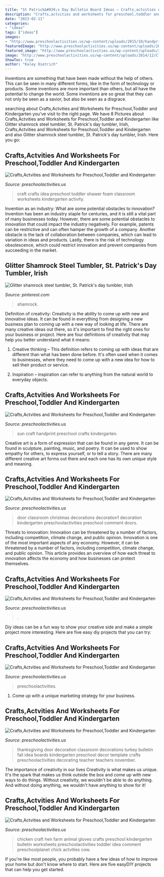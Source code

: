 ```yaml
---
title: "St Patrick&#039;s Day Bulletin Board Ideas ~ Crafts,actvities And Worksheets For Preschool,toddler And Kindergarten"
description: "Crafts,actvities and worksheets for preschool,toddler and kindergarten"
date: "2023-02-11"
categories:
- "ideas"
tags: ["ideas"]
images:
- "http://www.preschoolactivities.us/wp-content/uploads/2015/10/handprint-sun-craft.jpg"
featuredImage: "http://www.preschoolactivities.us/wp-content/uploads/2015/03/gloves-hen-craft.jpg"
featured_image: "http://www.preschoolactivities.us/wp-content/uploads/2014/12/Classroom-door-decoration1.jpg"
image: "http://www.preschoolactivities.us/wp-content/uploads/2014/12/Classroom-door-decoration1.jpg"
ShowToc: true
author: "Kaley Dietrich"
---
```



Inventions are something that have been made without the help of others. This can be seen in many different forms, like in the form of technology or products. Some inventions are more important than others, but all have the potential to change the world. Some inventions are so great that they can not only be seen as a savior, but also be seen as a disgrace.

	

		
searching about Crafts,Actvities and Worksheets for Preschool,Toddler and Kindergarten you've visit to the right page. We have 8 Pictures about Crafts,Actvities and Worksheets for Preschool,Toddler and Kindergarten like Glitter shamrock steel tumbler, St. Patrick&#039;s day tumbler, Irish, Crafts,Actvities and Worksheets for Preschool,Toddler and Kindergarten and also Glitter shamrock steel tumbler, St. Patrick&#039;s day tumbler, Irish. Here you go:
		
    
## Crafts,Actvities And Worksheets For Preschool,Toddler And Kindergarten

<img loading=lazy src="http://www.preschoolactivities.us/wp-content/uploads/2015/06/baby-craft-idea-for-kids-6.jpg" onerror="this.onerror=null;this.src='https://tse3.mm.bing.net/th?id=OIP.RR4Uv7Q4m-dY2CWOflhEGwHaJ3&amp;pid=15.1';" alt="Crafts,Actvities and Worksheets for Preschool,Toddler and Kindergarten">

_Source: preschoolactivities.us_

>craft crafts idea preschool toddler shawer foam classroom worksheets kindergarten activity. 

	

Invention as an industry: What are some potential obstacles to innovation?
Invention has been an industry staple for centuries, and it is still a vital part of many businesses today. However, there are some potential obstacles to innovation that could impact the industry negatively. For example, patents can be restrictive and can often hamper the growth of a company. Another obstacle is the lack of collaboration between companies, which can lead to variation in ideas and products. Lastly, there is the risk of technology obsolescence, which could restrict innovation and prevent companies from succeeding in the market.

    
## Glitter Shamrock Steel Tumbler, St. Patrick&#039;s Day Tumbler, Irish

<img loading=lazy src="https://i.pinimg.com/736x/72/cc/b1/72ccb105625b9de80742939205350d52.jpg" onerror="this.onerror=null;this.src='https://tse4.mm.bing.net/th?id=OIP.p6hnUa1yToTS7YRjiKko4QHaJ4&amp;pid=15.1';" alt="Glitter shamrock steel tumbler, St. Patrick&#039;s day tumbler, Irish">

_Source: pinterest.com_

>shamrock. 

	

Definition of creativity:
Creativity is the ability to come up with new and innovative ideas. It can be found in everything from designing a new business plan to coming up with a new way of looking at life. There are many creative ideas out there, so it's important to find the right ones for your business or project. Here are four definitions of creativity that may help you better understand what it means: 
1. Creative thinking – This definition refers to coming up with ideas that are different than what has been done before. It's often used when it comes to businesses, where they need to come up with a new idea for how to sell their product or service. 

2. Inspiration – inspiration can refer to anything from the natural world to everyday objects.

    
## Crafts,Actvities And Worksheets For Preschool,Toddler And Kindergarten

<img loading=lazy src="http://www.preschoolactivities.us/wp-content/uploads/2015/10/handprint-sun-craft.jpg" onerror="this.onerror=null;this.src='https://tse2.mm.bing.net/th?id=OIP.NP7CXoWQ4-oYwKn4ngmaZQHaHa&amp;pid=15.1';" alt="Crafts,Actvities and Worksheets for Preschool,Toddler and Kindergarten">

_Source: preschoolactivities.us_

>sun craft handprint preschool crafts kindergarten. 

	

Creative art is a form of expression that can be found in any genre. It can be found in sculpture, painting, music, and poetry. It can be used to show empathy for others, to express yourself, or to tell a story. There are many different creative art forms out there and each one has its own unique style and meaning.

    
## Crafts,Actvities And Worksheets For Preschool,Toddler And Kindergarten

<img loading=lazy src="http://www.preschoolactivities.us/wp-content/uploads/2014/12/Classroom-door-decoration1.jpg" onerror="this.onerror=null;this.src='https://tse2.mm.bing.net/th?id=OIP.UQl7DHm_rsOfjzXs-AbM8AHaN2&amp;pid=15.1';" alt="Crafts,Actvities and Worksheets for Preschool,Toddler and Kindergarten">

_Source: preschoolactivities.us_

>door classroom christmas decorations decoration1 decoration kindergarten preschoolactivities preschool comment doors. 

	

Threats to innovation: Innovation can be threatened by a number of factors, including competition, climate change, and public opinion.
Innovation is one of the most important aspects of any economy. However, it can be threatened by a number of factors, including competition, climate change, and public opinion. This article provides an overview of how each threat to innovation affects the economy and how businesses can protect themselves.

    
## Crafts,Actvities And Worksheets For Preschool,Toddler And Kindergarten

<img loading=lazy src="https://www.preschoolactivities.us/wp-content/uploads/2015/10/cupcake-door-decoration-ide-2.jpg" onerror="this.onerror=null;this.src='https://tse3.mm.bing.net/th?id=OIP.9bbJ67kzTS3hQvTu7YGvSAHaJ4&amp;pid=15.1';" alt="Crafts,Actvities and Worksheets for Preschool,Toddler and Kindergarten">

_Source: preschoolactivities.us_

>. 

	

Diy ideas can be a fun way to show your creative side and make a simple project more interesting. Here are five easy diy projects that you can try: 

    
## Crafts,Actvities And Worksheets For Preschool,Toddler And Kindergarten

<img loading=lazy src="http://www.preschoolactivities.us/wp-content/uploads/2015/11/santa-claus-craft-idea.jpg" onerror="this.onerror=null;this.src='https://tse4.mm.bing.net/th?id=OIP.iZErPAtJqyalDdQ1MAffhQHaHa&amp;pid=15.1';" alt="Crafts,Actvities and Worksheets for Preschool,Toddler and Kindergarten">

_Source: preschoolactivities.us_

>preschoolactivities. 

	

1. Come up with a unique marketing strategy for your business.

    
## Crafts,Actvities And Worksheets For Preschool,Toddler And Kindergarten

<img loading=lazy src="http://www.preschoolactivities.us/wp-content/uploads/2015/10/thanksgiving-day-door-decoration-idea-3.jpg" onerror="this.onerror=null;this.src='https://tse3.mm.bing.net/th?id=OIP.Zc6GLiWCqCnFLgM2iiRLMAHaJ3&amp;pid=15.1';" alt="Crafts,Actvities and Worksheets for Preschool,Toddler and Kindergarten">

_Source: preschoolactivities.us_

>thanksgiving door decoration classroom decorations turkey bulletin fall idea boards kindergarten preschool decor template crafts preschoolactivities decorating teacher teachers november. 

	

The importance of creativity in our lives
Creativity is what makes us unique. It's the spark that makes us think outside the box and come up with new ways to do things. Without creativity, we wouldn't be able to do anything. And without doing anything, we wouldn't have anything to show for it!

    
## Crafts,Actvities And Worksheets For Preschool,Toddler And Kindergarten

<img loading=lazy src="http://www.preschoolactivities.us/wp-content/uploads/2015/03/gloves-hen-craft.jpg" onerror="this.onerror=null;this.src='https://tse1.mm.bing.net/th?id=OIP.LBNdXbkGb6nGFvp73H4NGwHaFj&amp;pid=15.1';" alt="Crafts,Actvities and Worksheets for Preschool,Toddler and Kindergarten">

_Source: preschoolactivities.us_

>chicken craft hen farm animal gloves crafts preschool kindergarten bulletin worksheets preschoolactivities toddler idea comment preschoolplanet chick actvities cow. 

	

If you're like most people, you probably have a few ideas of how to improve your home but don't know where to start. Here are five easyDIY projects that can help you get started.

